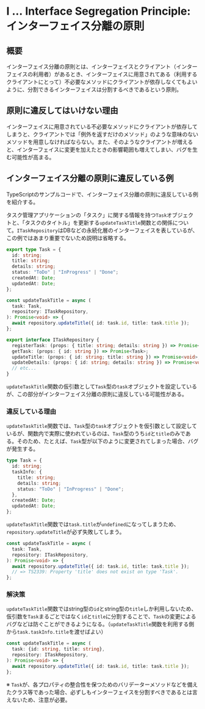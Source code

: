 # I … Interface Segregation Principle: インターフェイス分離の原則

## 概要

インターフェイス分離の原則とは、インターフェイスとクライアント（インターフェイスの利用者）があるとき、インターフェイスに用意されてある（利用するクライアントにとって）不必要なメソッドにクライアントが依存しなくてもよいように、分割できるインターフェイスは分割するべきであるという原則。

## 原則に違反してはいけない理由

インターフェイスに用意されている不必要なメソッドにクライアントが依存してしまうと、クライアントでは「例外を返すだけのメソッド」のような意味のないメソッドを用意しなければならない。また、そのようなクライアントが増えると、インターフェイスに変更を加えたときの影響範囲も増えてしまい、バグを生む可能性が高まる。

## インターフェイス分離の原則に違反している例

TypeScriptのサンプルコードで、インターフェイス分離の原則に違反している例を紹介する。

タスク管理アプリケーションの「タスク」に関する情報を持つ`Task`オブジェクトと、「タスクのタイトル」を更新する`updateTaskTitle`関数との関係について。`ITaskRepository`はDBなどの永続化層のインターフェイスを表しているが、この例ではあまり重要でないため説明は省略する。

```typescript
export type Task = {
  id: string;
  title: string;
  details: string;
  status: "ToDo" | "InProgress" | "Done";
  createdAt: Date;
  updatedAt: Date;
};
```

```typescript
const updateTaskTitle = async (
  task: Task,
  repository: ITaskRepository,
): Promise<void> => {
  await repository.updateTitle({ id: task.id, title: task.title });
};
```

```typescript
export interface ITaskRepository {
  registerTask: (props: { title: string; details: string }) => Promise<void>;
  getTask: (props: { id: string }) => Promise<Task>;
  updateTitle: (props: { id: string; title: string }) => Promise<void>;
  updateDetails: (props: { id: string; details: string }) => Promise<void>;
  // etc...
}
```

`updateTaskTitle`関数の仮引数として`Task`型の`task`オブジェクトを設定しているが、この部分がインターフェイス分離の原則に違反している可能性がある。

### 違反している理由

`updateTaskTitle`関数では、`Task`型の`task`オブジェクトを仮引数として設定しているが、関数内で実際に使われているのは、`Task`型のうち`id`と`title`のみである。そのため、たとえば、`Task`型が以下のように変更されてしまった場合、バグが発生する。

```typescript
type Task = {
  id: string;
  taskInfo: {
    title: string;
    details: string;
    status: "ToDo" | "InProgress" | "Done";
  },
  createdAt: Date;
  updatedAt: Date;
};
```

`updateTaskTitle`関数では`task.title`が`undefined`になってしまうため、`repository.updateTitle`が必ず失敗してしまう。

```typescript
const updateTaskTitle = async (
  task: Task,
  repository: ITaskRepository,
): Promise<void> => {
  await repository.updateTitle({ id: task.id, title: task.title });
  // => TS2339: Property 'title' does not exist on type 'Task'.
};
```

### 解決策

`updateTaskTitle`関数ではstring型の`id`とstring型の`title`しか利用しないため、仮引数を`Task`まるごとではなく`id`と`title`に分割することで、`Task`の変更によるバグなどは防ぐことができるようになる。（`updateTaskTitle`関数を利用する側から`task.taskInfo.title`を渡せばよい）

```typescript
const updateTaskTitle = async (
  task: {id: string, title: string},
  repository: ITaskRepository,
): Promise<void> => {
  await repository.updateTitle({ id: task.id, title: task.title });
};
```

※ `Task`が、各プロパティの整合性を保つためのバリデーターメソッドなどを備えたクラス等であった場合、必ずしもインターフェイスを分割すべきであるとは言えないため、注意が必要。
